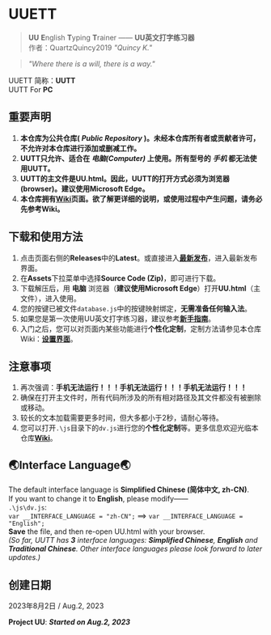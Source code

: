 # UUETT
> **UU** **E**nglish **T**yping **T**rainer —— **UU英文打字练习器**<br>
作者：QuartzQuincy2019 _"Quincy K."_

> _"Where there is a will, there is a way."_

UUETT 简称：**UUTT**<br>
UUTT For **PC**

## 重要声明
1. **本仓库为公共仓库( _Public Repository_ )。未经本仓库所有者或贡献者许可，不允许对本仓库进行添加或删减工作。**
2. **UUTT只允许、适合在 _电脑(Computer)_ 上使用。所有型号的 _手机_ 都无法使用UUTT。**
3. **UUTT的主文件是UU.html。因此，UUTT的打开方式必须为浏览器(browser)。建议使用Microsoft Edge。**
4. **本仓库拥有[**Wiki**](https://github.com/QuartzQuincy2019/UUTT_HJ105/wiki)页面。欲了解更详细的说明，或使用过程中产生问题，请务必先参考Wiki。**
## 下载和使用方法
1. 点击页面右侧的**Releases**中的**Latest**。或直接进入[**最新发布**](https://github.com/QuartzQuincy2019/UUTT_HJ105/releases/latest)，进入最新发布界面。
2. 在**Assets**下拉菜单中选择**Source Code (Zip)**，即可进行下载。
3. 下载解压后，用 **电脑** 浏览器（**建议使用Microsoft Edge**）打开**UU.html**（主文件），进入使用。
4. 您的按键已被文件`database.js`中的按键映射绑定，**无需准备任何输入法**。
5. 如果您是第一次使用UU英文打字练习器，建议参考[**新手指南**](https://github.com/QuartzQuincy2019/UUTP_HJ105/wiki/NewbieGuide)。
6. 入门之后，您可以对页面内某些功能进行**个性化定制**，定制方法请参见本仓库Wiki：[**设置界面**](https://github.com/QuartzQuincy2019/UUTT_HJ105/wiki/Settings)。
## 注意事项
1. 再次强调：**手机无法运行！！！手机无法运行！！！手机无法运行！！！**
2. 确保在打开主文件时，所有代码所涉及的所有相对路径及其文件都没有被删除或移动。
3. 较长的文本加载需要更多时间，但大多都小于2秒，请耐心等待。
4. 您可以打开`.\js`目录下的`dv.js`进行您的**个性化定制**等。更多信息欢迎光临本仓库[**Wiki**](https://github.com/QuartzQuincy2019/UUTT_HJ105/wiki)。
## 🌏Interface Language🌏
The default interface language is **Simplified Chinese (简体中文, zh-CN)**. <br>
If you want to change it to **English**, please modify—— <br>
`.\js\dv.js`: <br>
`var __INTERFACE_LANGUAGE = "zh-CN";` ==> `var __INTERFACE_LANGUAGE = "English";` <br>
**Save** the file, and then re-open UU.html with your browser. <br>
 _(So far, UUTT has **3** interface languages: **Simplified Chinese**, **English** and **Traditional Chinese**. Other interface languages please look forward to later updates.)_ <br>
## 创建日期
2023年8月2日 / Aug.2, 2023

**Project UU**: _**Started on Aug.2, 2023**_

